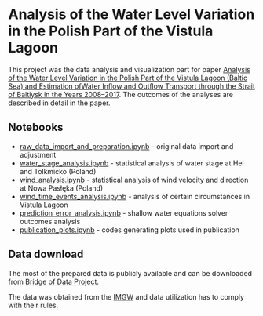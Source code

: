 # Analysis of the Water Level Variation in the Polish Part of the Vistula Lagoon 

This project was the data analysis and visualization part for paper [Analysis of the Water Level Variation in the Polish Part of the Vistula Lagoon (Baltic Sea) and Estimation ofWater Inflow and Outflow Transport through the Strait of Baltiysk in the Years 2008–2017](https://doi.org/10.3390/w13101328). The outcomes of the analyses are described in detail in the paper.

## Notebooks
 - [raw_data_import_and_preparation.ipynb](raw_data_import_and_preparation.ipynb) - original data import and adjustment
 - [water_stage_analysis.ipynb](water_stage_analysis.ipynb) - statistical analysis of water stage at Hel and Tolkmicko (Poland)
 - [wind_analysis.ipynb](wind_analysis.ipynb) - statistical analysis of wind velocity and direction at Nowa Pasłęka (Poland)
 - [wind_time_events_analysis.ipynb](wind_time_events_analysis.ipynb) - analysis of certain circumstances in Vistula Lagoon
 - [prediction_error_analysis.ipynb](prediction_error_analysis.ipynb) - shallow water equations solver outcomes analysis
 - [publication_plots.ipynb](publication_plots.ipynb) - codes generating plots used in publication

## Data download
The most of the prepared data is publicly available and can be downloaded from [Bridge of Data Project](https://mostwiedzy.pl/pl/scientific/open-research-data/analysis-of-the-water-level-variation-at-the-polish-part-of-the-vistula-lagoon-2008-2017,2020148522522-0). 

The data was obtained from the [IMGW](https://www.imgw.pl/) and data utilization has to comply with their rules.